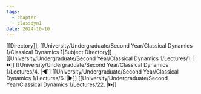 ```yaml
---
tags:
  - chapter
  - classdyn1
date: 2024-10-10
---
```

[[Directory]], [[University/Undergraduate/Second Year/Classical Dynamics 1/Classical Dynamics 1|Subject Directory]]
[[University/Undergraduate/Second Year/Classical Dynamics 1/Lectures/1. |🞀🞀]] [[University/Undergraduate/Second Year/Classical Dynamics 1/Lectures/4. |◀]] [[University/Undergraduate/Second Year/Classical Dynamics 1/Lectures/6. |▶]] [[University/Undergraduate/Second Year/Classical Dynamics 1/Lectures/22. |🞂🞂]]
# 
## 
### 